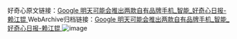 好奇心原文链接：[Google 明天可能会推出两款自有品牌手机_智能_好奇心日报-赖江锟 ](https://www.qdaily.com/articles/10084.html)
WebArchive归档链接：[Google 明天可能会推出两款自有品牌手机_智能_好奇心日报-赖江锟 ](http://web.archive.org/web/20190623155557/https://www.qdaily.com/articles/10084.html)
![image](http://ww3.sinaimg.cn/large/007d5XDply1g3vuzzct3ej30u02xztzr)